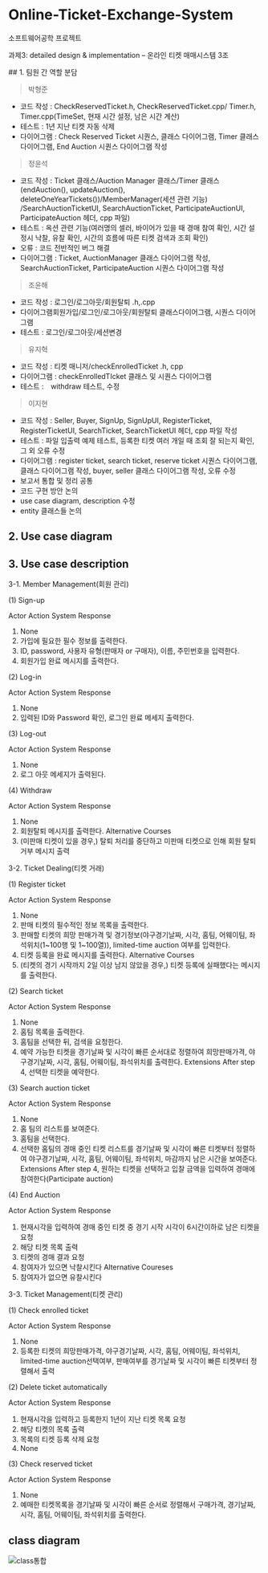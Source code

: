 # Online-Ticket-Exchange-System


 소프트웨어공학 프로젝트
 
 
과제3: detailed design & implementation
– 온라인 티켓 매매시스템 3조

<html> </html>
## 1. 팀원 간 역할 분담

>박형준
- 코드 작성 : CheckReservedTicket.h, CheckReservedTicket.cpp/ Timer.h, Timer.cpp(TimeSet, 현재 시간 설정, 남은 시간 계산)
- 테스트 : 1년 지난 티켓 자동 삭제
- 다이어그램 : Check Reserved Ticket 시퀀스, 클래스 다이어그램, Timer 클래스 다이어그램, End Auction 시퀀스 다이어그램 작성
>정윤석
- 코드 작성 : Ticket 클래스/Auction Manager 클래스/Timer 클래스(endAuction(),  updateAuction(), deleteOneYearTickets())/MemberManager(세션 관련 기능) /SearchAuctionTicketUI, SearchAuctionTicket, ParticipateAuctionUI, ParticipateAuction
헤더, cpp 파일)
- 테스트 : 옥션 관련 기능(여러명의 셀러, 바이어가 있을 때 경매 참여 확인, 시간 설정시 낙찰, 유찰 확인, 시간의 흐름에 따른 티켓 검색과 조회 확인)
- 오류 : 코드 전반적인 버그 해결
- 다이어그램 : Ticket, AuctionManager 클래스 다이어그램 작성, SearchAuctionTicket, ParticipateAuction 시퀀스 다이어그램 작성
>조윤해
- 코드 작성 : 로그인/로그아웃/회원탈퇴 .h,.cpp
- 다이어그램회원가입/로그인/로그아웃/회원탈퇴 클래스다이어그램, 시퀀스 다이어그램
- 테스트 : 로그인/로그아웃/세션변경
>유지혁
- 코드 작성 : 티켓 매니저/checkEnrolledTicket .h, cpp
- 다이어그램 : checkEnrolledTIcket 클래스 및 시퀀스 다이어그램 
- 테스트 :　withdraw 테스트, 수정 
>이지현
- 코드 작성 : Seller, Buyer, SignUp, SignUpUI, RegisterTicket, RegisterTicketUI, SearchTicket, SearchTicketUI 헤더, cpp 파일 작성
- 테스트 : 파일 입출력 예제 테스트, 등록한 티켓 여러 개일 때 조회 잘 되는지 확인, 그 외 오류 수정
- 다이어그램 : register ticket, search ticket, reserve ticket 시퀀스 다이어그램, 클래스 다이어그램 작성, buyer, seller 클래스 다이어그램 작성, 오류 수정
- 보고서 통합 및 정리
공통
- 코드 구현 방안 논의
- use case diagram, description 수정
- entity 클래스들 논의

## 2. Use case diagram

## 3. Use case description
3-1. Member Management(회원 관리)

(1) Sign-up

Actor Action
System Response
1. None
2. 가입에 필요한 필수 정보를 출력한다.
3. ID, password, 사용자 유형(판매자 or 구매자), 이름, 주민번호을 입력한다.
4. 회원가입 완료 메시지를 출력한다.


(2) Log-in

Actor Action
System Response
1. None
2. 입력된 ID와 Password 확인, 로그인 완료 메세지 출력한다.


(3) Log-out

Actor Action
System Response
1. None
2. 로그 아웃 메세지가 출력된다.


(4) Withdraw

Actor Action
System Response
1. None
2. 회원탈퇴 메시지를 출력한다.
Alternative Courses
2. (미판매 티켓이 있을 경우,) 탈퇴 처리를 중단하고 미판매 티켓으로 인해 회원 탈퇴 거부 메시지 출력

3-2. Ticket Dealing(티켓 거래)

(1) Register ticket

Actor Action
System Response
1. None
2. 판매 티켓의 필수적인 정보 목록을 출력한다.
3. 판매할 티켓의 희망 판매가격 및 경기정보(야구경기날짜, 시각, 홈팀, 어웨이팀, 좌석위치(1~100행 및 1~100열)), limited-time auction 여부를 입력한다.
4. 티켓 등록을 완료 메시지를 출력한다.
Alternative Courses
4. (티켓의 경기 시작까지 2일 이상 남지 않았을 경우,) 티켓 등록에 실패했다는 메시지를 출력한다.


(2) Search ticket

Actor Action
System Response
1. None
2. 홈팀 목록을 출력한다.
3. 홈팀을 선택한 뒤, 검색을 요청한다.
4. 예약 가능한 티켓을 경기날짜 및 시각이 빠른 순서대로 정렬하여 희망판매가격, 야구경기날짜, 시각, 홈팀, 어웨이팀, 좌석위치를 출력한다.
Extensions
After step 4, 선택한 티켓을 예약한다.


(3) Search auction ticket

Actor Action
System Response
1. None
2. 홈 팀의 리스트를 보여준다.
3. 홈팀을 선택한다.
4. 선택한 홈팀의 경매 중인 티켓 리스트를 경기날짜 및 시각이 빠른 티켓부터 정렬하여 야구경기날짜, 시각, 홈팀, 어웨이팀, 좌석위치, 마감까지 남은 시간을 보여준다.
Extensions
After step 4, 원하는 티켓을 선택하고 입찰 금액을 입력하여 경매에 참여한다(Participate auction)


(4) End Auction

Actor Action
System Response
1. 현재시각을 입력하여 경매 중인 티켓 중 경기 시작 시각이 6시간이하로 남은 티켓을 요청
2. 해당 티켓 목록 출력
3. 티켓의 경매 결과 요청
4. 참여자가 있으면 낙찰시킨다
Alternative Coureses
4. 참여자가 없으면 유찰시킨다

 
3-3. Ticket Management(티켓 관리)

(1) Check enrolled ticket

Actor Action
System Response
1. None
2. 등록한 티켓의 희망판매가격, 야구경기날짜, 시각, 홈팀, 어웨이팀, 좌석위치, limited-time auction선택여부, 판매여부를 경기날짜 및 시각이 빠른 티켓부터 정렬해서 출력


(2) Delete ticket automatically

Actor Action
System Response
1. 현재시각을 입력하고 등록한지 1년이 지난 티켓 목록 요청
2. 해당 티켓의 목록 출력
3. 목록의 티켓 등록 삭제 요청
4. None


(3) Check reserved ticket

Actor Action
System Response
1. None
2. 예매한 티켓목록을 경기날짜 및 시각이 빠른 순서로 정렬해서 구매가격, 경기날짜, 시각, 홈팀, 어웨이팀, 좌석위치를 출력한다.

## class diagram
![class통합](https://user-images.githubusercontent.com/54641007/78766192-eb362800-79c3-11ea-8f80-1bb49954ae2f.jpg)


